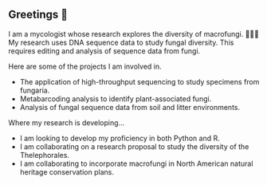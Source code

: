 ## Greetings 👋

I am a mycologist whose research explores the diversity of macrofungi. 🍄🍄🍄
My research uses DNA sequence data to study fungal diversity. This requires editing and analysis of sequence data from fungi.

Here are some of the projects I am involved in.
- The application of high-throughput sequencing to study specimens from fungaria.
- Metabarcoding analysis to identify plant-associated fungi.
- Analysis of fungal sequence data from soil and litter environments.

Where my research is developing...
- I am looking to develop my proficiency in both Python and R.
- I am collaborating on a research proposal to study the diversity of the Thelephorales.
- I am collaborating to incorporate macrofungi in North American natural heritage conservation plans.

<!--
**MycoMisfit/MycoMisfit** is a ✨ _special_ ✨ repository because its `README.md` (this file) appears on your GitHub profile.

Here are some ideas to get you started:

- 🔭 I’m currently working on ...
- 🌱 I’m currently learning ...
- 👯 I’m looking to collaborate on ...
- 🤔 I’m looking for help with ...
- 💬 Ask me about ...
- 📫 How to reach me: ...
- 😄 Pronouns: ...
- ⚡ Fun fact: ...
-->
